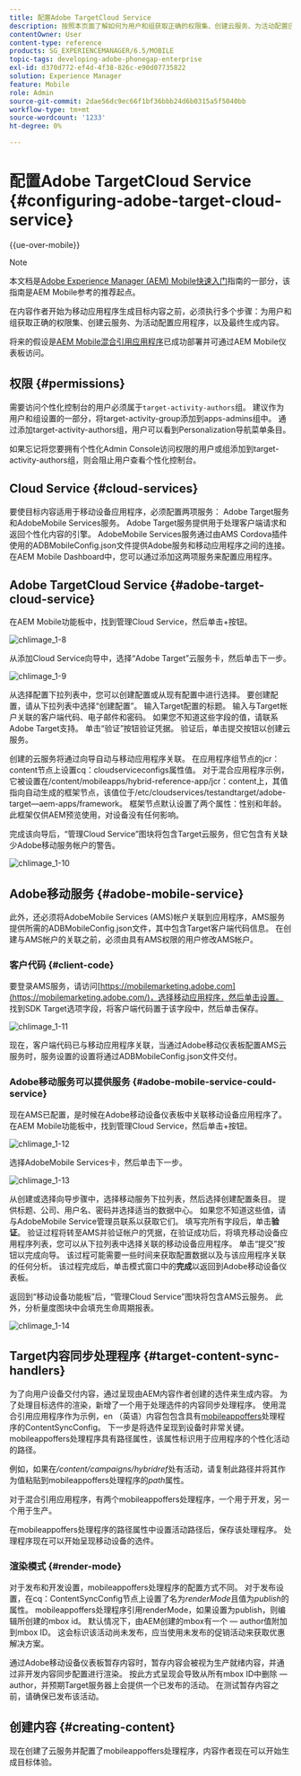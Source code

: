 ```yaml
---
title: 配置Adobe TargetCloud Service
description: 按照本页面了解如何为用户和组获取正确的权限集、创建云服务、为活动配置应用程序，以及最终生成内容。
contentOwner: User
content-type: reference
products: SG_EXPERIENCEMANAGER/6.5/MOBILE
topic-tags: developing-adobe-phonegap-enterprise
exl-id: d370d772-ef4d-4f38-826c-e90d07735822
solution: Experience Manager
feature: Mobile
role: Admin
source-git-commit: 2dae56dc9ec66f1bf36bbb24d6b0315a5f5040bb
workflow-type: tm+mt
source-wordcount: '1233'
ht-degree: 0%

---
```


# 配置Adobe TargetCloud Service {#configuring-adobe-target-cloud-service}

{{ue-over-mobile}}

>[!NOTE]
>
>本文档是[Adobe Experience Manager (AEM) Mobile快速入门](/help/mobile/getting-started-aem-mobile.md)指南的一部分，该指南是AEM Mobile参考的推荐起点。

在内容作者开始为移动应用程序生成目标内容之前，必须执行多个步骤：为用户和组获取正确的权限集、创建云服务、为活动配置应用程序，以及最终生成内容。

将来的假设是[AEM Mobile混合引用应用程序](https://github.com/Adobe-Marketing-Cloud-Apps/aem-mobile-hybrid-reference)已成功部署并可通过AEM Mobile仪表板访问。

## 权限 {#permissions}

需要访问个性化控制台的用户必须属于`target-activity-authors`组。 建议作为用户和组设置的一部分，将target-activity-group添加到apps-admins组中。 通过添加target-activity-authors组，用户可以看到Personalization导航菜单条目。

如果忘记将您要拥有个性化Admin Console访问权限的用户或组添加到target-activity-authors组，则会阻止用户查看个性化控制台。

## Cloud Service {#cloud-services}

要使目标内容适用于移动设备应用程序，必须配置两项服务： Adobe Target服务和AdobeMobile Services服务。 Adobe Target服务提供用于处理客户端请求和返回个性化内容的引擎。 AdobeMobile Services服务通过由AMS Cordova插件使用的ADBMobileConfig.json文件提供Adobe服务和移动应用程序之间的连接。 在AEM Mobile Dashboard中，您可以通过添加这两项服务来配置应用程序。

## Adobe TargetCloud Service {#adobe-target-cloud-service}

在AEM Mobile功能板中，找到管理Cloud Service，然后单击+按钮。

![chlimage_1-8](assets/chlimage_1-8.png)

从添加Cloud Service向导中，选择“Adobe Target”云服务卡，然后单击下一步。

![chlimage_1-9](assets/chlimage_1-9.png)

从选择配置下拉列表中，您可以创建配置或从现有配置中进行选择。 要创建配置，请从下拉列表中选择“创建配置”。 输入Target配置的标题。 输入与Target帐户关联的客户端代码、电子邮件和密码。 如果您不知道这些字段的值，请联系Adobe Target支持。 单击“验证”按钮验证凭据。 验证后，单击提交按钮以创建云服务。

创建的云服务将通过向导自动与移动应用程序关联。 在应用程序组节点的jcr：content节点上设置cq：cloudserviceconfigs属性值。 对于混合应用程序示例，它被设置在/content/mobileapps/hybrid-reference-app/jcr：content上，其值指向自动生成的框架节点，该值位于/etc/cloudservices/testandtarget/adobe-target—aem-apps/framework。 框架节点默认设置了两个属性：性别和年龄。 此框架仅供AEM预览使用，对设备没有任何影响。

完成该向导后，“管理Cloud Service”图块将包含Target云服务，但它包含有关缺少Adobe移动服务帐户的警告。

![chlimage_1-10](assets/chlimage_1-10.png)

## Adobe移动服务 {#adobe-mobile-service}

此外，还必须将AdobeMobile Services (AMS)帐户关联到应用程序，AMS服务提供所需的ADBMobileConfig.json文件，其中包含Target客户端代码信息。 在创建与AMS帐户的关联之前，必须由具有AMS权限的用户修改AMS帐户。

### 客户代码 {#client-code}

要登录AMS服务，请访问[https://mobilemarketing.adobe.com](https://mobilemarketing.adobe.com/)，选择移动应用程序，然后单击设置。 找到SDK Target选项字段，将客户端代码置于该字段中，然后单击保存。

![chlimage_1-11](assets/chlimage_1-11.png)

现在，客户端代码已与移动应用程序关联，当通过Adobe移动仪表板配置AMS云服务时，服务设置的设置将通过ADBMobileConfig.json文件交付。

### Adobe移动服务可以提供服务 {#adobe-mobile-service-could-service}

现在AMS已配置，是时候在Adobe移动设备仪表板中关联移动设备应用程序了。 在AEM Mobile功能板中，找到管理Cloud Service，然后单击+按钮。

![chlimage_1-12](assets/chlimage_1-12.png)

选择AdobeMobile Services卡，然后单击下一步。

![chlimage_1-13](assets/chlimage_1-13.png)

从创建或选择向导步骤中，选择移动服务下拉列表，然后选择创建配置条目。 提供标题、公司、用户名、密码并选择适当的数据中心。 如果您不知道这些值，请与AdobeMobile Service管理员联系以获取它们。 填写完所有字段后，单击&#x200B;**验证**。 验证过程将转至AMS并验证帐户的凭据，在验证成功后，将填充移动设备应用程序列表，您可以从下拉列表中选择关联的移动设备应用程序。 单击“提交”按钮以完成向导。 该过程可能需要一些时间来获取配置数据以及与该应用程序关联的任何分析。 该过程完成后，单击模式窗口中的&#x200B;**完成**&#x200B;以返回到Adobe移动设备仪表板。

返回到“移动设备功能板”后，“管理Cloud Service”图块将包含AMS云服务。 此外，分析量度图块中会填充生命周期报表。

![chlimage_1-14](assets/chlimage_1-14.png)

## Target内容同步处理程序 {#target-content-sync-handlers}

为了向用户设备交付内容，通过呈现由AEM内容作者创建的选件来生成内容。 为了处理目标选件的渲染，新增了一个用于处理选件的内容同步处理程序。 使用混合引用应用程序作为示例，en （英语）内容包包含具有[mobileappoffers](https://github.com/Adobe-Marketing-Cloud-Apps/aem-mobile-hybrid-reference/blob/master/aem-package/content-author/src/main/content/jcr_root/content/mobileapps/hybrid-reference-app/en/_jcr_content/pge-app/app-config-dev/targetOffers/.content.xml)处理程序的ContentSyncConfig。 下一步是将选件呈现到设备时非常关键。 mobileappoffers处理程序具有路径属性，该属性标识用于应用程序的个性化活动的路径。

例如，如果在&#x200B;*/content/campaigns/hybridref*&#x200B;处有活动，请复制此路径并将其作为值粘贴到mobileappoffers处理程序的&#x200B;*path*&#x200B;属性。

对于混合引用应用程序，有两个mobileappoffers处理程序，一个用于开发，另一个用于生产。

在mobileappoffers处理程序的路径属性中设置活动路径后，保存该处理程序。 处理程序现在可以开始呈现移动设备的选件。

### 渲染模式 {#render-mode}

对于发布和开发设置，mobileappoffers处理程序的配置方式不同。 对于发布设置，在cq：ContentSyncConfig节点上设置了名为&#x200B;*renderMode*&#x200B;且值为&#x200B;*publish*&#x200B;的属性。 mobileappoffers处理程序引用renderMode，如果设置为publish，则编辑所创建的mbox id。 默认情况下，由AEM创建的mbox有一个 — author值附加到mbox ID。 这会标识该活动尚未发布，应当使用未发布的促销活动来获取优惠解决方案。

通过Adobe移动设备仪表板暂存内容时，暂存内容会被视为生产就绪内容，并通过非开发内容同步配置进行渲染。 按此方式呈现会导致从所有mbox ID中删除 — author，并预期Target服务器上会提供一个已发布的活动。 在测试暂存内容之前，请确保已发布该活动。

## 创建内容 {#creating-content}

现在创建了云服务并配置了mobileappoffers处理程序，内容作者现在可以开始生成目标体验。
